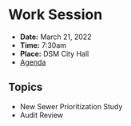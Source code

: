 # Work Session

- **Date:** March 21, 2022
- **Time:** 7:30am
- **Place:** DSM City Hall
- [Agenda](https://councildocs.dsm.city/agendas/2022/20220321%20councilworksession.pdf)

## Topics

- New Sewer Prioritization Study
- Audit Review
